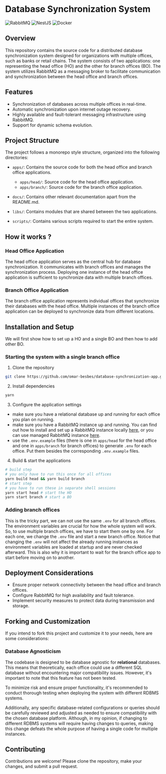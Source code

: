 # Database Synchronization System

![RabbitMQ](https://img.shields.io/badge/Rabbitmq-FF6600?style=for-the-badge&logo=rabbitmq&logoColor=white)
![NestJS](https://img.shields.io/badge/nestjs-%23E0234E.svg?style=for-the-badge&logo=nestjs&logoColor=white)
![Docker](https://img.shields.io/badge/docker-%230db7ed.svg?style=for-the-badge&logo=docker&logoColor=white)

## Overview

This repository contains the source code for a distributed database synchronization system designed for organizations
with multiple offices, such as banks or retail chains. The system consists of two applications: one representing the
head office (HO) and the other for branch offices (BO). The system utilizes RabbitMQ as a messaging broker to facilitate
communication and synchronization between the head office and branch offices.

## Features

- Synchronization of databases across multiple offices in real-time.
- Automatic synchronization upon internet outage recovery.
- Highly available and fault-tolerant messaging infrastructure using RabbitMQ.
- Support for dynamic schema evolution.

## Project Structure

The project follows a monorepo style structure, organized into the following directories:

- `apps/`: Contains the source code for both the head office and branch office applications.
    - `apps/head/`: Source code for the head office application.
    - `apps/branch/`: Source code for the branch office application.

- `docs/`: Contains other relevant documentation apart from the README.md.

- `libs/`: Contains modules that are shared between the two applications.

- `scripts/`: Contains various scripts required to start the entire system.

## How it works ?

### Head Office Application

The head office application serves as the central hub for database synchronization. It communicates with branch offices
and manages the synchronization process. Deploying one instance of the head office application is sufficient to
synchronize data with multiple branch offices.

### Branch Office Application

The branch office application represents individual offices that synchronize their databases with the head office.
Multiple instances of the branch office application can be deployed to synchronize data from different locations.

## Installation and Setup

We will first show how to set up a HO and a single BO and then how to add other BO.

### Starting the system with a single branch office

1. Clone the repository

```sh
git clone https://github.com/omar-besbes/database-synchronization-app.git
```

2. Install dependencies

```sh
yarn
```

3. Configure the application settings

- make sure you have a relational database up and running for each office you plan on running.
- make sure you have a RabbitMQ instance up and running. You can find out how to install and set up a RabbitMQ instance
  locally [here](https://rabbitmq.com), or you can use managed RabbitMQ instance [here](https://www.cloudamqp.com).
- use the `.env.example` files (there is one in `apps/head` for the head office and one in `apps/branch` for branch
  offices) to generate `.env` for each office. Put them besides the corresponding `.env.example` files.

4. Build & start the applications

```sh
# build step
# you only have to run this once for all offices
yarn build head && yarn build branch
# start step
# you have to run these in separate shell sessions
yarn start head # start the HO
yarn start branch # start a BO
```

### Adding branch offices

This is the tricky part, we can not use the same `.env` for all branch offices. The environment variables are crucial
for how the whole system will work. So, to use multiple branch offices, we have to start them one by one. For each one,
we change the `.env` file and start a new branch office. Notice that changing the `.env` will not affect the already
running instances as environment variables are loaded at startup and are never checked afterward. This is also why it is
important to wait for the branch office app to start before moving on to another.

## Deployment Considerations

- Ensure proper network connectivity between the head office and branch offices.
- Configure RabbitMQ for high availability and fault tolerance.
- Implement security measures to protect data during transmission and storage.

## Forking and Customization

If you intend to fork this project and customize it to your needs, here are some considerations:

### Database Agnosticism

The codebase is designed to be database agnostic for **relational** databases. This means that
theoretically, each office could use a different SQL database without encountering major compatibility issues.
However, it's important to note that this feature has not been tested.

To minimize risk and ensure proper functionality, it's recommended to conduct thorough testing when deploying the system
with different RDBMS systems.

Additionally, any specific database-related configurations or queries should be carefully reviewed and adjusted as
needed to ensure compatibility with the chosen database platform. Although, in my opinion, if changing to different
RDBMS systems will require having changes to queries, making this change defeats the whole purpose of having a single
code for multiple instances.

## Contributing

Contributions are welcome! Please clone the repository, make your changes, and submit a pull request.
